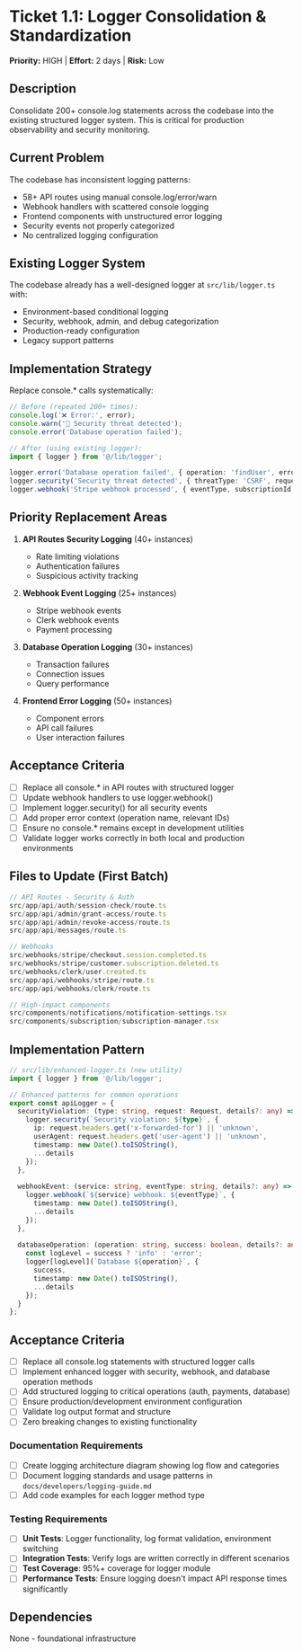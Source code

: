 # Ticket 1.1: Logger Consolidation & Standardization
**Priority:** HIGH | **Effort:** 2 days | **Risk:** Low

## Description
Consolidate 200+ console.log statements across the codebase into the existing structured logger system. This is critical for production observability and security monitoring.

## Current Problem
The codebase has inconsistent logging patterns:
- 58+ API routes using manual console.log/error/warn
- Webhook handlers with scattered console logging
- Frontend components with unstructured error logging
- Security events not properly categorized
- No centralized logging configuration

## Existing Logger System
The codebase already has a well-designed logger at `src/lib/logger.ts` with:
- Environment-based conditional logging
- Security, webhook, admin, and debug categorization
- Production-ready configuration
- Legacy support patterns

## Implementation Strategy
Replace console.* calls systematically:

```typescript
// Before (repeated 200+ times):
console.log('❌ Error:', error);
console.warn('🚨 Security threat detected');
console.error('Database operation failed');

// After (using existing logger):
import { logger } from '@/lib/logger';

logger.error('Database operation failed', { operation: 'findUser', error });
logger.security('Security threat detected', { threatType: 'CSRF', request });
logger.webhook('Stripe webhook processed', { eventType, subscriptionId });
```

## Priority Replacement Areas
1. **API Routes Security Logging** (40+ instances)
   - Rate limiting violations
   - Authentication failures  
   - Suspicious activity tracking
   
2. **Webhook Event Logging** (25+ instances)
   - Stripe webhook events
   - Clerk webhook events
   - Payment processing

3. **Database Operation Logging** (30+ instances)
   - Transaction failures
   - Connection issues
   - Query performance

4. **Frontend Error Logging** (50+ instances)
   - Component errors
   - API call failures
   - User interaction failures

## Acceptance Criteria
- [ ] Replace all console.* in API routes with structured logger
- [ ] Update webhook handlers to use logger.webhook()
- [ ] Implement logger.security() for all security events
- [ ] Add proper error context (operation name, relevant IDs)
- [ ] Ensure no console.* remains except in development utilities
- [ ] Validate logger works correctly in both local and production environments

## Files to Update (First Batch)
```typescript
// API Routes - Security & Auth
src/app/api/auth/session-check/route.ts
src/app/api/admin/grant-access/route.ts
src/app/api/admin/revoke-access/route.ts
src/app/api/messages/route.ts

// Webhooks
src/webhooks/stripe/checkout.session.completed.ts
src/webhooks/stripe/customer.subscription.deleted.ts
src/webhooks/clerk/user.created.ts
src/app/api/webhooks/stripe/route.ts
src/app/api/webhooks/clerk/route.ts

// High-impact components
src/components/notifications/notification-settings.tsx
src/components/subscription/subscription-manager.tsx
```

## Implementation Pattern
```typescript
// src/lib/enhanced-logger.ts (new utility)
import { logger } from '@/lib/logger';

// Enhanced patterns for common operations
export const apiLogger = {
  securityViolation: (type: string, request: Request, details?: any) => {
    logger.security(`Security violation: ${type}`, {
      ip: request.headers.get('x-forwarded-for') || 'unknown',
      userAgent: request.headers.get('user-agent') || 'unknown',
      timestamp: new Date().toISOString(),
      ...details
    });
  },
  
  webhookEvent: (service: string, eventType: string, details?: any) => {
    logger.webhook(`${service} webhook: ${eventType}`, {
      timestamp: new Date().toISOString(),
      ...details
    });
  },
  
  databaseOperation: (operation: string, success: boolean, details?: any) => {
    const logLevel = success ? 'info' : 'error';
    logger[logLevel](`Database ${operation}`, {
      success,
      timestamp: new Date().toISOString(),
      ...details
    });
  }
};
```

## Acceptance Criteria
- [ ] Replace all console.log statements with structured logger calls
- [ ] Implement enhanced logger with security, webhook, and database operation methods
- [ ] Add structured logging to critical operations (auth, payments, database)
- [ ] Ensure production/development environment configuration
- [ ] Validate log output format and structure
- [ ] Zero breaking changes to existing functionality

### Documentation Requirements
- [ ] Create logging architecture diagram showing log flow and categories
- [ ] Document logging standards and usage patterns in `docs/developers/logging-guide.md`
- [ ] Add code examples for each logger method type

### Testing Requirements
- [ ] **Unit Tests**: Logger functionality, log format validation, environment switching
- [ ] **Integration Tests**: Verify logs are written correctly in different scenarios
- [ ] **Test Coverage**: 95%+ coverage for logger module
- [ ] **Performance Tests**: Ensure logging doesn't impact API response times significantly

## Dependencies
None - foundational infrastructure 